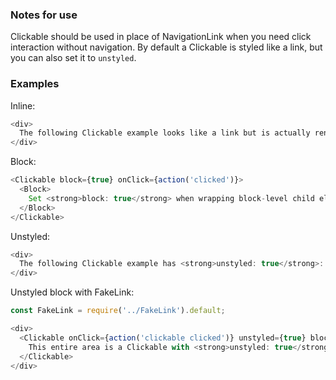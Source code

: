 ### Notes for use

Clickable should be used in place of NavigationLink when you need click interaction without navigation. By default a Clickable is styled like a link, but you can also set it to `unstyled`.


### Examples

Inline:

```js { "props": { "data-example": "inline" } }
<div>
  The following Clickable example looks like a link but is actually rendered as a button: <Clickable onClick={action('clickable clicked')}>Click me</Clickable>
</div>
```

Block:

```js { "props": { "data-example": "block" } }
<Clickable block={true} onClick={action('clicked')}>
  <Block>
    Set <strong>block: true</strong> when wrapping block-level child elements to ensure the underlying button element takes up its full horizontal width.
  </Block>
</Clickable>
```

Unstyled:

```js { "props": { "data-example": "unstyled" } }
<div>
  The following Clickable example has <strong>unstyled: true</strong>: <Clickable onClick={action('clickable clicked')} unstyled={true}>Click me</Clickable>
</div>
```

Unstyled block with FakeLink:

```js { "props": { "data-example": "unstyled block with fakelink" } }
const FakeLink = require('../FakeLink').default;

<div>
  <Clickable onClick={action('clickable clicked')} unstyled={true} block={true}>
    This entire area is a Clickable with <strong>unstyled: true</strong> and <strong>block: true</strong>. Here is a nested <FakeLink>FakeLink component</FakeLink>, which looks like a link and shows link hoverstate when any part of the Clickable is hovered. This can work with <FakeLink>multiple nested FakeLinks</FakeLink>.
  </Clickable>
</div>
```

